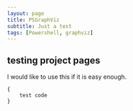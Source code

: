 ```yaml
---
layout: page
title: PSGraphViz
subtitle: Just a test
tags: [Powershell, graphviz]
---
```

## testing project pages

I would like to use this if it is easy enough.

    {
        test code
    }
